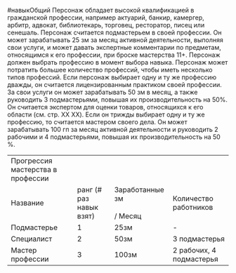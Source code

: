 #навыкОбщий
Персонаж обладает высокой квалификацией в гражданской профессии, например актуарий, банкир, камергер, арбитр, адвокат, библиотекарь, торговец, ресторатор, писец или сенешаль. Персонаж считается подмастерьем в своей профессии. Он может зарабатывать 25 зм за месяц активной деятельности, выполняя свои услуги, и может давать экспертные комментарии по предметам, относящимся к его профессии, при броске мастерства 11+. Персонаж должен выбрать профессию в момент выбора навыка. Персонаж может потратить большее количество профессий, чтобы иметь несколько типов профессий. Если персонаж выбирает одну и ту же профессию дважды, он считается лицензированным практиком своей профессии. За свои услуги он может зарабатывать 50 зм в месяц, а также руководить 3 подмастерьями, повышая их производительность на 50%. Он считается экспертом для оценки товаров, относящихся к его области (см. стр. XX XX). Если он трижды выбирает одну и ту же профессию, то считается мастером своего дела. Он может зарабатывать 100 гп за месяц активной деятельности и руководить 2 рабочими и 4 подмастерьями, повышая их производительность на 50 %.

|                                   |                         |                                |                          |
| --------------------------------- | ----------------------- | ------------------------------ | ------------------------ |
| Прогрессия мастерства в профессии |                         |                                |                          |
| Название                          | ранг (# раз навык взят) | Заработанные зм<br><br>/ Месяц | Количество работников    |
| Подмастерье                       | 1                       | 25зм                           | -                        |
| Специалист                        | 2                       | 50зм                           | 3 подмастерья            |
| Мастер профессии                  | 3                       | 100зм                          | 2 рабочих, 4 подмастерья |
